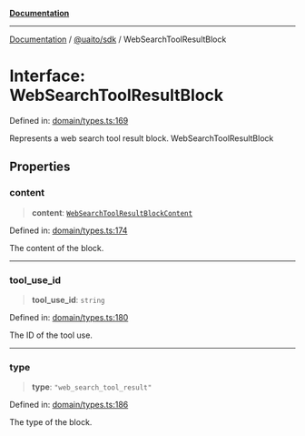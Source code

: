 [**Documentation**](../../../README.md)

***

[Documentation](../../../README.md) / [@uaito/sdk](../README.md) / WebSearchToolResultBlock

# Interface: WebSearchToolResultBlock

Defined in: [domain/types.ts:169](https://github.com/elribonazo/uaito/blob/6936f8ff79845312a8065c6fe5b6c9a6c7758a46/packages/sdk/src/domain/types.ts#L169)

Represents a web search tool result block.
 WebSearchToolResultBlock

## Properties

### content

> **content**: [`WebSearchToolResultBlockContent`](../type-aliases/WebSearchToolResultBlockContent.md)

Defined in: [domain/types.ts:174](https://github.com/elribonazo/uaito/blob/6936f8ff79845312a8065c6fe5b6c9a6c7758a46/packages/sdk/src/domain/types.ts#L174)

The content of the block.

***

### tool\_use\_id

> **tool\_use\_id**: `string`

Defined in: [domain/types.ts:180](https://github.com/elribonazo/uaito/blob/6936f8ff79845312a8065c6fe5b6c9a6c7758a46/packages/sdk/src/domain/types.ts#L180)

The ID of the tool use.

***

### type

> **type**: `"web_search_tool_result"`

Defined in: [domain/types.ts:186](https://github.com/elribonazo/uaito/blob/6936f8ff79845312a8065c6fe5b6c9a6c7758a46/packages/sdk/src/domain/types.ts#L186)

The type of the block.
